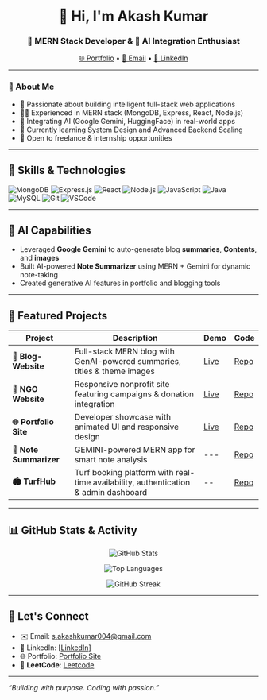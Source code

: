 <h1 align="center">👋 Hi, I'm Akash Kumar</h1>
<h3 align="center">🚀 MERN Stack Developer & 🤖 AI Integration Enthusiast</h3>

<p align="center">
  <a href="https://portfolio-inky-chi-31.vercel.app/" target="_blank">🌐 Portfolio</a> •
  <a href="mailto:s.akashkumar004@gmail.com">📩 Email</a> •
  <a href="https://www.linkedin.com/in/akash-kumar-s-45a89927a/" target="_blank">🔗 LinkedIn</a>
</p>

---

### 🧠 About Me
- 🎯 Passionate about building intelligent full-stack web applications
- 👨‍💻 Experienced in MERN stack (MongoDB, Express, React, Node.js)
- 🤖 Integrating AI (Google Gemini, HuggingFace) in real-world apps
- 📘 Currently learning System Design and Advanced Backend Scaling
- 📣 Open to freelance & internship opportunities

---

## 🧠 Skills & Technologies
![MongoDB](https://img.shields.io/badge/MongoDB-4EA94B?logo=mongodb&logoColor=white&style=flat)
![Express.js](https://img.shields.io/badge/Express.js-black?logo=express&logoColor=white&style=flat)
![React](https://img.shields.io/badge/React-61DAFB?logo=react&logoColor=black&style=flat)
![Node.js](https://img.shields.io/badge/Node.js-339933?logo=node.js&logoColor=white&style=flat)
![JavaScript](https://img.shields.io/badge/JavaScript-F7DF1E?logo=javascript&logoColor=black&style=flat)
![Java](https://img.shields.io/badge/Java-ED8B00?logo=java&logoColor=white&style=flat)
![MySQL](https://img.shields.io/badge/MySQL-00758F?logo=mysql&logoColor=white&style=flat)
![Git](https://img.shields.io/badge/Git-F05032?logo=git&logoColor=white&style=flat)
![VSCode](https://img.shields.io/badge/VSCode-007ACC?logo=visual-studio-code&logoColor=white&style=flat)

---

## 🌟 AI Capabilities
- Leveraged **Google Gemini** to auto-generate blog **summaries**, **Contents**, and **images**
- Built AI-powered **Note Summarizer** using MERN + Gemini for dynamic note-taking
- Created generative AI features in portfolio and blogging tools

---

## 🚀 Featured Projects

| Project | Description | Demo | Code
|--------|-------------|-------|------|
| **📝 Blog-Website** | Full-stack MERN blog with GenAI-powered summaries, titles & theme images | [Live](https://blog-website-pi-plum.vercel.app/) | [Repo](https://github.com/AkashKumar-004/Blog-Website) |
| **🏥 NGO Website** | Responsive nonprofit site featuring campaigns & donation integration | [Live](https://npo-website.vercel.app/) | [Repo](https://github.com/AkashKumar-004/NPO-WEBSITE) |
| **🌐 Portfolio Site** | Developer showcase with animated UI and responsive design |[Live](https://portfolio-inky-chi-31.vercel.app/) | [Repo](https://github.com/AkashKumar-004/Portfolio) |
| **🧠 Note Summarizer** | GEMINI-powered MERN app for smart note analysis |---|[Repo](https://github.com/AkashKumar-004/Note-summarizer)|
| **🏟️ TurfHub** | Turf booking platform with real-time availability, authentication & admin dashboard |--|[Repo](https://github.com/AkashKumar-004/TURF-PRO)|

---

## 📊 GitHub Stats & Activity
<p align="center">
  <img src="https://github-readme-stats.vercel.app/api?username=AkashKumar-004&show_icons=true&theme=dark&hide_border=true&count_private=true" alt="GitHub Stats" />
</p>
<p align="center">
  <img src="https://github-readme-stats.vercel.app/api/top-langs/?username=AkashKumar-004&layout=compact&theme=dark&hide_border=true" alt="Top Languages" />
</p>
<p align="center">
  <img src="https://streak-stats.demolab.com?user=AkashKumar-004&theme=dark&hide_border=true&date_format=M%20j%5B%2C%20Y%5D" alt="GitHub Streak" />
</p>

---

## 📩 Let's Connect
- ✉️ Email: s.akashkumar004@gmail.com  
- 🔗 LinkedIn: [[LinkedIn](https://www.linkedin.com/in/akash-kumar-s-45a89927a/)]  
- 🌐 Portfolio: [Portfolio Site](https://portfolio-inky-chi-31.vercel.app/)
- 🧠 **LeetCode**: [Leetcode](https://leetcode.com/u/AK_2004/)

---

*“Building with purpose. Coding with passion.”*
